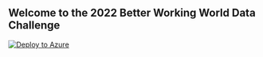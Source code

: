## Welcome to the 2022 Better Working World Data Challenge

[![Deploy to Azure](https://aka.ms/deploytoazurebutton)](https://portal.azure.com/#create/Microsoft.Template/uri/https%3A%2F%2Fraw.githubusercontent.com%2FEY-Data-Science-Program%2F2022-Better-Working-World-Data-Challenge%2Fmain%2Fazurerm.json%3Ftoken%3DGHSAT0AAAAAABQOHWR2X6LRW5AL2R777ZJKYPXJH4Q)
